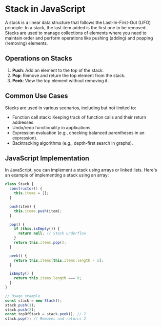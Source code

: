 # Stack in JavaScript

A stack is a linear data structure that follows the Last-In-First-Out (LIFO) principle. In a stack, the last item added is the first one to be removed. Stacks are used to manage collections of elements where you need to maintain order and perform operations like pushing (adding) and popping (removing) elements.

## Operations on Stacks

1. **Push**: Add an element to the top of the stack.
2. **Pop**: Remove and return the top element from the stack.
3. **Peek**: View the top element without removing it.

## Common Use Cases

Stacks are used in various scenarios, including but not limited to:

- Function call stack: Keeping track of function calls and their return addresses.
- Undo/redo functionality in applications.
- Expression evaluation (e.g., checking balanced parentheses in an expression).
- Backtracking algorithms (e.g., depth-first search in graphs).

## JavaScript Implementation

In JavaScript, you can implement a stack using arrays or linked lists. Here's an example of implementing a stack using an array:

```javascript
class Stack {
  constructor() {
    this.items = [];
  }

  push(item) {
    this.items.push(item);
  }

  pop() {
    if (this.isEmpty()) {
      return null; // Stack underflow
    }
    return this.items.pop();
  }

  peek() {
    return this.items[this.items.length - 1];
  }

  isEmpty() {
    return this.items.length === 0;
  }
}

// Usage example
const stack = new Stack();
stack.push(1);
stack.push(2);
const topOfStack = stack.peek(); // 2
stack.pop(); // Removes and returns 2
```